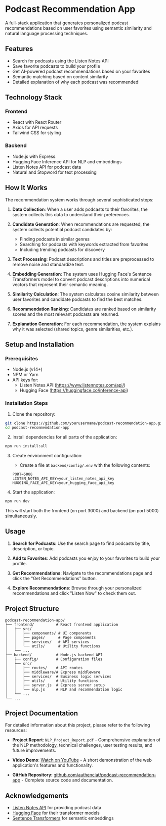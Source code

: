 # Podcast Recommendation App

A full-stack application that generates personalized podcast recommendations based on user favorites using semantic similarity and natural language processing techniques.

## Features

- Search for podcasts using the Listen Notes API
- Save favorite podcasts to build your profile
- Get AI-powered podcast recommendations based on your favorites
- Semantic matching based on content similarity
- Detailed explanation of why each podcast was recommended

## Technology Stack

### Frontend
- React with React Router
- Axios for API requests
- Tailwind CSS for styling

### Backend
- Node.js with Express
- Hugging Face Inference API for NLP and embeddings
- Listen Notes API for podcast data
- Natural and Stopword for text processing

## How It Works

The recommendation system works through several sophisticated steps:

1. **Data Collection**: When a user adds podcasts to their favorites, the system collects this data to understand their preferences.

2. **Candidate Generation**: When recommendations are requested, the system collects potential podcast candidates by:
   - Finding podcasts in similar genres
   - Searching for podcasts with keywords extracted from favorites
   - Including trending podcasts for discovery

3. **Text Processing**: Podcast descriptions and titles are preprocessed to remove noise and standardize text.

4. **Embedding Generation**: The system uses Hugging Face's Sentence Transformers model to convert podcast descriptions into numerical vectors that represent their semantic meaning.

5. **Similarity Calculation**: The system calculates cosine similarity between user favorites and candidate podcasts to find the best matches.

6. **Recommendation Ranking**: Candidates are ranked based on similarity scores and the most relevant podcasts are returned.

7. **Explanation Generation**: For each recommendation, the system explains why it was selected (shared topics, genre similarities, etc.).

## Setup and Installation

### Prerequisites
- Node.js (v14+)
- NPM or Yarn
- API keys for:
  - Listen Notes API (https://www.listennotes.com/api/)
  - Hugging Face (https://huggingface.co/inference-api)

### Installation Steps

1. Clone the repository:
```bash
git clone https://github.com/yourusername/podcast-recommendation-app.git
cd podcast-recommendation-app
```

2. Install dependencies for all parts of the application:
```bash
npm run install:all
```

3. Create environment configuration:
   - Create a file at `backend/config/.env` with the following contents:
   ```
   PORT=5000
   LISTEN_NOTES_API_KEY=your_listen_notes_api_key
   HUGGING_FACE_API_KEY=your_hugging_face_api_key
   ```

4. Start the application:
```bash
npm run dev
```

This will start both the frontend (on port 3000) and backend (on port 5000) simultaneously.

## Usage

1. **Search for Podcasts**: Use the search page to find podcasts by title, description, or topic.

2. **Add to Favorites**: Add podcasts you enjoy to your favorites to build your profile.

3. **Get Recommendations**: Navigate to the recommendations page and click the "Get Recommendations" button.

4. **Explore Recommendations**: Browse through your personalized recommendations and click "Listen Now" to check them out.

## Project Structure
```
podcast-recommendation-app/
├── frontend/          # React frontend application
│   ├── src/
│   │   ├── components/ # UI components
│   │   ├── pages/      # Page components
│   │   ├── services/   # API services
│   │   └── utils/      # Utility functions
│   └── ...
├── backend/           # Node.js backend API
│   ├── config/        # Configuration files
│   ├── src/
│   │   ├── routes/    # API routes
│   │   ├── middleware/# Express middleware
│   │   ├── services/  # Business logic services
│   │   ├── utils/     # Utility functions
│   │   ├── server.js  # Express server setup
│   │   └── nlp.js     # NLP and recommendation logic
│   └── ...
└── ...
```

## Project Documentation

For detailed information about this project, please refer to the following resources:

- **Project Report**: `NLP_Project_Report.pdf` - Comprehensive explanation of the NLP methodology, technical challenges, user testing results, and future improvements.

- **Video Demo**: [Watch on YouTube](https://youtu.be/tLPDVtwSLrs) - A short demonstration of the web application's features and functionality.

- **GitHub Repository**: [github.com/authenciat/podcast-recommendation-app](https://github.com/authenciat/podcast-recommendation-app) - Complete source code and documentation.

## Acknowledgements

- [Listen Notes API](https://www.listennotes.com/api/) for providing podcast data
- [Hugging Face](https://huggingface.co/) for their transformer models
- [Sentence Transformers](https://www.sbert.net/) for semantic embeddings 
